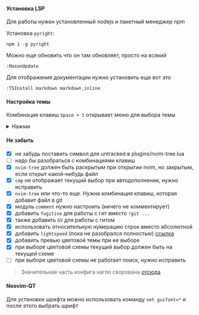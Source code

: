 

#### Установка LSP
Для работы нужен установленный nodejs и пакетный менеджер npm

Установка `pyright`:
```shell
npm i -g pyright
```
Можно еще обновить что он там обновляет, просто на всякий
```vim
:MasonUpdate
```

Для отображения документации нужно установить еще вот это
```vim
:TSInstall markdown markdown_inline
```

#### Настройка темы
Комбинация клавиш `Space + t` открывает меню для выбора темы

<details>
<summary>Нажми</summary>

#### Стандартные комбинации клавиш `nvim-tree`
<img src="https://user-images.githubusercontent.com/1505378/232662698-2f321315-c67a-486b-85d8-8c391de52392.png">
</details>


#### Не забыть
 - [x] не забудь поставить символ для untracked в plugins/nvim-tree.lua
 - [ ] надо бы разобраться с комбинациями клавиш
 - [x] `nvim-tree` должен быть раскрытым при открытии nvim, но закрытым, если открыт какой-нибудь файл
 - [x] `cmp` не отображает текущий выбор при автодополнении, нужно исправить
 - [x] `nvim-tree` или что-то еще. Нужна комбинация клавиш, которая добавит файл в git
 - [x] модуль `comment` нужно настроить (ничего не комментирует)
 - [x] добавить `fugitive` для работы с гит вместо `!git ...`
 - [x] также добавить `GV` для работы с гитом
 - [x] использовать относительную нумерацию строк вместо абсолютной
 - [x] добавить `lightspeed` (пока не разобрался полностью) [ссылка](https://github.com/ggandor/lightspeed.nvim)
 - [x] добавить превью цветовой темы при ее выборе
 - [x] при выборе цветовой схемы текущий выбор должен быть на текущей схеме
 - [ ] при выборе цветовой схемы не работает поиск, нужно исправить

> Значительная часть конфига нагло сворована [отсюда](https://github.com/Alexis12119/nvim-config/tree/master)


#### Neovim-QT
Для установки шрифта можно использовать команду
`set guifont=*` и после этого выбрать шрифт
